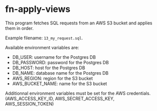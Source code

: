 # fn-apply-views

This program fetches SQL requests from an AWS S3 bucket and applies them in order.

Example filename: `13_my_request.sql`.

Available environment variables are:
- DB_USER: username for the Postgres DB
- DB_PASSWORD: password for the Postgres DB
- DB_HOST: host for the Postgres DB
- DB_NAME: database name for the Postgres DB
- AWS_REGION: region for the S3 bucket
- AWS_BUCKET_NAME: name for the S3 bucket

Additionnal environment variables must be set for the AWS credentials. (AWS_ACCESS_KEY_ID, AWS_SECRET_ACCESS_KEY, AWS_SESSION_TOKEN)